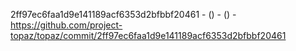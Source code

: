 2ff97ec6faa1d9e141189acf6353d2bfbbf20461 -  () -  () - https://github.com/project-topaz/topaz/commit/2ff97ec6faa1d9e141189acf6353d2bfbbf20461

